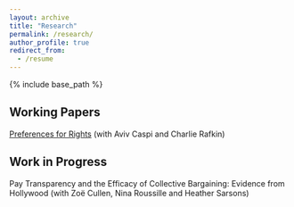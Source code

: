 ```yaml
---
layout: archive
title: "Research"
permalink: /research/
author_profile: true
redirect_from:
  - /resume
---
```


{% include base_path %}

## Working Papers
[Preferences for Rights](https://papers.ssrn.com/sol3/papers.cfm?abstract_id=4678855) (with Aviv Caspi and Charlie Rafkin)

## Work in Progress

Pay Transparency and the Efficacy of Collective Bargaining: Evidence from Hollywood (with Zoë Cullen, Nina Roussille and Heather Sarsons)